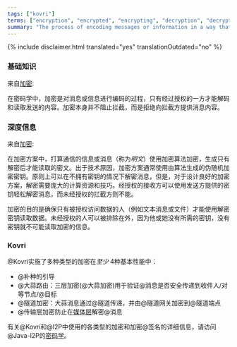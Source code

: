 ```yaml
---
tags: ["kovri"]
terms: ["encryption", "encrypted", "encrypting", "decryption", "decrypted", "decrypting"]
summary: "The process of encoding messages or information in a way that only authorized parties can decode and read"
---
```


{% include disclaimer.html translated="yes" translationOutdated="no" %}
### 基础知识

来自[加密](https://en.wikipedia.org/wiki/Encryption):

>
在密码学中，加密是对消息或信息进行编码的过程，只有经过授权的一方才能解码和读取发送的内容。加密本身并不阻止拦截，而是拒绝向拦截方提供消息内容。

### 深度信息

来自[加密](https://en.wikipedia.org/wiki/Encryption):

>
 在加密方案中，打算通信的信息或消息（称为*明文*）使用加密算法加密，生成只有解密后才能读取的密文。出于技术原因，加密方案通常使用由算法生成的伪随机加密密钥。原则上可以在不拥有密钥的情况下解密消息，但是，对于设计良好的加密方案，解密需要庞大的计算资源和技巧。经授权的接收方可以使用发送方提供的密钥轻松解密消息，而未经授权的拦截方则不能。

>
加密的目的是确保只有被授权访问数据的人（例如文本消息或文件）才能使用解密密钥读取数据。未经授权的人可以被排除在外，因为他或她没有所需的密钥，没有密钥就不可能读取加密的信息。



### Kovri

@Kovri实施了多种类型的加密在*至少* 4种基本性能中：

- @补种的引导
- @大蒜路由：三层加密(@大蒜加密)用于验证@消息是否安全传递到收件人/对等节点/@目标
- @隧道加密：大蒜消息通过@隧道传递，并由@隧道网关加密到@隧道端点
- @传输层加密防止在[媒体层](https://en.wikipedia.org/wiki/OSI_model)解密@消息

有关@Kovri和@I2P中使用的各类型的加密和加密@签名的详细信息，请访问@Java-I2P的[密码学](https://geti2p.net/spec/cryptography)。
